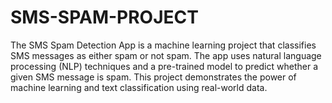 # SMS-SPAM-PROJECT
The SMS Spam Detection App is a machine learning project that classifies SMS messages as either spam or not spam. The app uses natural language processing (NLP) techniques and a pre-trained model to predict whether a given SMS message is spam. This project demonstrates the power of machine learning and text classification using real-world data.

